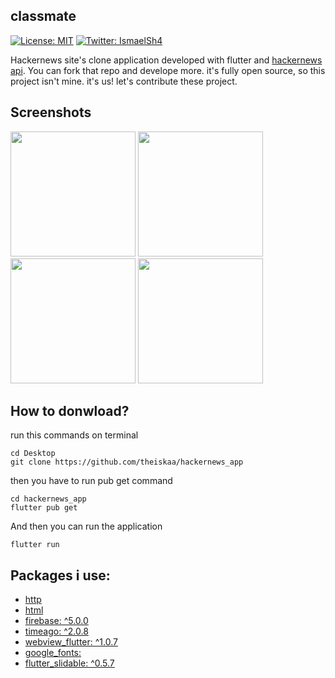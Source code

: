## classmate

[![License: MIT](https://img.shields.io/npm/l/license?color=red&label=HackerNewsApp&logo=minor&logoColor=black)](https://github.com/angular/angular.js/blob/master/LICENSE)
[![Twitter: IsmaelSh4](https://img.shields.io/twitter/follow/theiskaa?style=social)](https://twitter.com/theiskaa)

Hackernews site's clone application developed with flutter and [hackernews api](https://github.com/HackerNews/API). You can fork that repo and develope more.
it's fully open source, so this project isn't mine. it's us! let's contribute these project. 

## Screenshots
<img src="https://github.com/theiskaa/hackernews_app/blob/main/assets/screenshots/1.png" width="200">  <img src="https://github.com/theiskaa/hackernews_app/blob/main/assets/screenshots/2.png" width="200">  <img src="https://github.com/theiskaa/hackernews_app/blob/main/assets/screenshots/3.png" width="200">  <img src="https://github.com/theiskaa/hackernews_app/blob/main/assets/screenshots/4.png" width="200">


## How to donwload?
run this commands on terminal
``` 
cd Desktop
git clone https://github.com/theiskaa/hackernews_app
```
then you have to run pub get command
```
cd hackernews_app 
flutter pub get
```
And then you can run the application
```
flutter run
```

## Packages i use:
- [http](https://pub.dev/packages/http)
- [html](https://pub.dev/packages/html)
- [firebase: ^5.0.0](https://pub.dev/packages/firebase)
- [timeago: ^2.0.8](https://pub.dev/packages/math_expressions)
- [webview_flutter: ^1.0.7](https://pub.dev/packages/webview_flutter)
- [google_fonts:](https://pub.dev/packages/google_fonts)
- [flutter_slidable: ^0.5.7](https://pub.dev/packages/flutter_slidable)
##
